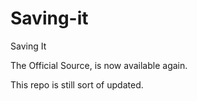 Saving-it
=========

Saving It

The Official Source, is now available again.

This repo is still sort of updated.
